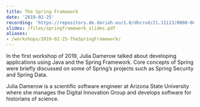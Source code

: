 ```yaml
---
title: The Spring Framework
date: '2019-02-25'
recording: 'https://repository.de.dariah.eu/1.0/dhcrud/21.11113/0000-000B-D8CF-9/data'
slides: /files/springframework_slides.pdf
aliases:
- /workshops/2019-02-25-TheSpringFramework/
---
```


In the first workshop of 2019, Julia Damerow talked about developing applications using Java and the Spring Framework. Core concepts of Spring were briefly discussed on some of Spring’s projects such as Spring Security and Spring Data.  

Julia Damerow is a scientific software engineer at Arizona State University where she manages the Digital Innovation Group and develops software for historians of science.

